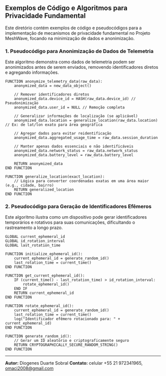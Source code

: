 

## Exemplos de Código e Algoritmos para Privacidade Fundamental

Este diretório contém exemplos de código e pseudocódigos para a implementação de mecanismos de privacidade fundamental no Projeto MeshWave, focando na minimização de dados e anonimização.

### 1. Pseudocódigo para Anonimização de Dados de Telemetria

Este algoritmo demonstra como dados de telemetria podem ser anonimizados antes de serem enviados, removendo identificadores diretos e agregando informações.

```pseudocode
FUNCTION anonymize_telemetry_data(raw_data):
    anonymized_data = new_data_object()

    // Remover identificadores diretos
    anonymized_data.device_id = HASH(raw_data.device_id) // Pseudonimização
    anonymized_data.user_id = NULL // Remoção completa

    // Generalizar informações de localização (se aplicável)
    anonymized_data.location = generalize_location(raw_data.location) // Ex: de lat/lon exato para área geográfica

    // Agregar dados para evitar reidentificação
    anonymized_data.aggregated_usage_time = raw_data.session_duration

    // Manter apenas dados essenciais e não identificáveis
    anonymized_data.network_status = raw_data.network_status
    anonymized_data.battery_level = raw_data.battery_level

    RETURN anonymized_data
END FUNCTION

FUNCTION generalize_location(exact_location):
    // Lógica para converter coordenadas exatas em uma área maior (e.g., cidade, bairro)
    RETURN generalized_location
END FUNCTION
```

### 2. Pseudocódigo para Geração de Identificadores Efêmeros

Este algoritmo ilustra como um dispositivo pode gerar identificadores temporários e rotativos para suas comunicações, dificultando o rastreamento a longo prazo.

```pseudocode
GLOBAL current_ephemeral_id
GLOBAL id_rotation_interval
GLOBAL last_rotation_time

FUNCTION initialize_ephemeral_id():
    current_ephemeral_id = generate_random_id()
    last_rotation_time = current_time()
END FUNCTION

FUNCTION get_current_ephemeral_id():
    IF (current_time() - last_rotation_time) > id_rotation_interval:
        rotate_ephemeral_id()
    END IF
    RETURN current_ephemeral_id
END FUNCTION

FUNCTION rotate_ephemeral_id():
    current_ephemeral_id = generate_random_id()
    last_rotation_time = current_time()
    log("Identificador efêmero rotacionado para: " + current_ephemeral_id)
END FUNCTION

FUNCTION generate_random_id():
    // Gerar um ID aleatório e criptograficamente seguro
    RETURN CRYPTOGRAPHICALLY_SECURE_RANDOM_STRING()
END FUNCTION
```

---

**Autor:** Diogenes Duarte Sobral
**Contato:** celular +55 21 972341965, omaci2008@gmail.com


